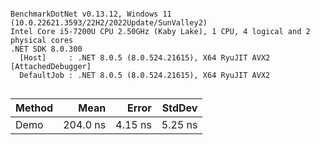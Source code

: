 ```

BenchmarkDotNet v0.13.12, Windows 11 (10.0.22621.3593/22H2/2022Update/SunValley2)
Intel Core i5-7200U CPU 2.50GHz (Kaby Lake), 1 CPU, 4 logical and 2 physical cores
.NET SDK 8.0.300
  [Host]     : .NET 8.0.5 (8.0.524.21615), X64 RyuJIT AVX2 [AttachedDebugger]
  DefaultJob : .NET 8.0.5 (8.0.524.21615), X64 RyuJIT AVX2


```
| Method | Mean     | Error   | StdDev  |
|------- |---------:|--------:|--------:|
| Demo   | 204.0 ns | 4.15 ns | 5.25 ns |
